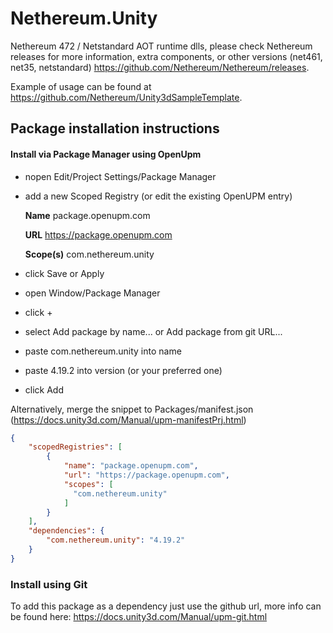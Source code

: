 # Nethereum.Unity

Nethereum 472 / Netstandard AOT runtime dlls, please check Nethereum releases for more information, extra components, or other versions (net461, net35, netstandard)  https://github.com/Nethereum/Nethereum/releases.

Example of usage can be found at https://github.com/Nethereum/Unity3dSampleTemplate.

## Package installation instructions

#### Install via Package Manager using OpenUpm

* nopen Edit/Project Settings/Package Manager
* add a new Scoped Registry (or edit the existing OpenUPM entry)
  
    **Name** package.openupm.com

    **URL** https://package.openupm.com

    **Scope(s)** com.nethereum.unity
* click Save or Apply
* open Window/Package Manager
* click +
* select Add package by name... or Add package from git URL...
* paste com.nethereum.unity into name
* paste 4.19.2 into version (or your preferred one)
* click Add


Alternatively, merge the snippet to Packages/manifest.json (https://docs.unity3d.com/Manual/upm-manifestPrj.html)
```json
{
    "scopedRegistries": [
        {
            "name": "package.openupm.com",
            "url": "https://package.openupm.com",
            "scopes": [
              "com.nethereum.unity"
            ]
        }
    ],
    "dependencies": {
        "com.nethereum.unity": "4.19.2"
    }
}
```

### Install using Git

To add this package as a dependency just use the github url, more info can be found here: https://docs.unity3d.com/Manual/upm-git.html
